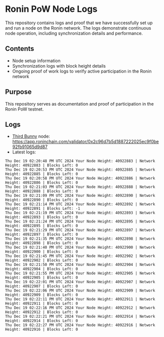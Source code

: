 # Ronin PoW Node Logs

This repository contains logs and proof that we have successfully set up and run a node on the Ronin network. The logs demonstrate continuous node operation, including synchronization details and performance.

## Contents

- Node setup information
- Synchronization logs with block height details
- Ongoing proof of work logs to verify active participation in the Ronin network

## Purpose

This repository serves as documentation and proof of participation in the Ronin PoW testnet.

## Logs

- [Third Bunny](https://thirdbunny.xyz/) node: https://app.roninchain.com/validator/0x2c96d7b5d1887222025ec9f0be92fb91065d9d87
- Latest logs:
```
Thu Dec 19 02:20:48 PM UTC 2024 Your Node Height: 40922883 | Network Height: 40922883 | Blocks Left: 0
Thu Dec 19 02:20:53 PM UTC 2024 Your Node Height: 40922885 | Network Height: 40922885 | Blocks Left: 0
Thu Dec 19 02:20:58 PM UTC 2024 Your Node Height: 40922886 | Network Height: 40922886 | Blocks Left: 0
Thu Dec 19 02:21:03 PM UTC 2024 Your Node Height: 40922888 | Network Height: 40922888 | Blocks Left: 0
Thu Dec 19 02:21:09 PM UTC 2024 Your Node Height: 40922890 | Network Height: 40922890 | Blocks Left: 0
Thu Dec 19 02:21:14 PM UTC 2024 Your Node Height: 40922892 | Network Height: 40922891 | Blocks Left: -1
Thu Dec 19 02:21:19 PM UTC 2024 Your Node Height: 40922893 | Network Height: 40922893 | Blocks Left: 0
Thu Dec 19 02:21:24 PM UTC 2024 Your Node Height: 40922895 | Network Height: 40922895 | Blocks Left: 0
Thu Dec 19 02:21:29 PM UTC 2024 Your Node Height: 40922897 | Network Height: 40922897 | Blocks Left: 0
Thu Dec 19 02:21:35 PM UTC 2024 Your Node Height: 40922898 | Network Height: 40922898 | Blocks Left: 0
Thu Dec 19 02:21:40 PM UTC 2024 Your Node Height: 40922900 | Network Height: 40922900 | Blocks Left: 0
Thu Dec 19 02:21:45 PM UTC 2024 Your Node Height: 40922902 | Network Height: 40922902 | Blocks Left: 0
Thu Dec 19 02:21:50 PM UTC 2024 Your Node Height: 40922904 | Network Height: 40922904 | Blocks Left: 0
Thu Dec 19 02:21:55 PM UTC 2024 Your Node Height: 40922905 | Network Height: 40922905 | Blocks Left: 0
Thu Dec 19 02:22:01 PM UTC 2024 Your Node Height: 40922907 | Network Height: 40922907 | Blocks Left: 0
Thu Dec 19 02:22:06 PM UTC 2024 Your Node Height: 40922909 | Network Height: 40922909 | Blocks Left: 0
Thu Dec 19 02:22:11 PM UTC 2024 Your Node Height: 40922911 | Network Height: 40922911 | Blocks Left: 0
Thu Dec 19 02:22:16 PM UTC 2024 Your Node Height: 40922912 | Network Height: 40922912 | Blocks Left: 0
Thu Dec 19 02:22:21 PM UTC 2024 Your Node Height: 40922914 | Network Height: 40922914 | Blocks Left: 0
Thu Dec 19 02:22:27 PM UTC 2024 Your Node Height: 40922916 | Network Height: 40922916 | Blocks Left: 0
```
